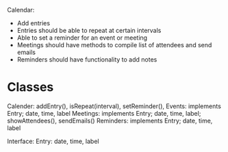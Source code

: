 Calendar:
- Add entries
- Entries should be able to repeat at certain intervals
- Able to set a reminder for an event or meeting
- Meetings should have methods to compile list of attendees and send emails
- Reminders should have functionality to add notes

# Classes
Calender: addEntry(), isRepeat(interval), setReminder(), 
Events: implements Entry; date, time, label
Meetings: implements Entry; date, time, label; showAttendees(), sendEmails()
Reminders: implements Entry; date, time, label

Interface: Entry: date, time, label



